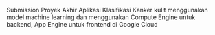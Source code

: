 Submission Proyek Akhir Aplikasi Klasifikasi Kanker kulit menggunakan model machine learning dan menggunakan Compute Engine untuk backend, App Engine untuk frontend di Google Cloud 